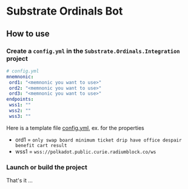 # Substrate Ordinals Bot

## How to use

### Create a `config.yml` in the `Substrate.Ordinals.Integration` project

```yaml
# config.yml
mnemnonic:
 ord1: "<memnonic you want to use>"
 ord2: "<memnonic you want to use>"
 ord3: "<memnonic you want to use>"
endpoints:
 wss1: ""
 wss2: ""
 wss3: ""
```
Here is a template file [config.yml](https://github.com/SubstrateGaming/Substrate.Ordinals/blob/37452a446b26747f2825d9f11e74e2430aa28929/Substrate.Ordinals.Bot/config.yml),
ex. for the properties
- ord1 = `only swap board minimum ticket drip have office despair benefit cart result`
- wss1 = `wss://polkadot.public.curie.radiumblock.co/ws`

### Launch or build the project

That's it ... 
